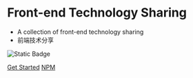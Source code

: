 <!-- ![logo](_media/icon.svg) -->

# Front-end Technology Sharing

- A collection of front-end technology sharing
- 前端技术分享

![Static Badge](https://img.shields.io/badge/https%3A%2F%2Fwww.npmjs.com%2F~smile0125)


[Get Started](javascript/箭头函数/README.md)
[NPM](https://www.npmjs.com/~smile0125)